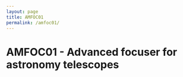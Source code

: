 ```yaml
---
layout: page
title: AMFOC01
permalink: /amfoc01/
---
```



# AMFOC01 - Advanced focuser for astronomy telescopes
